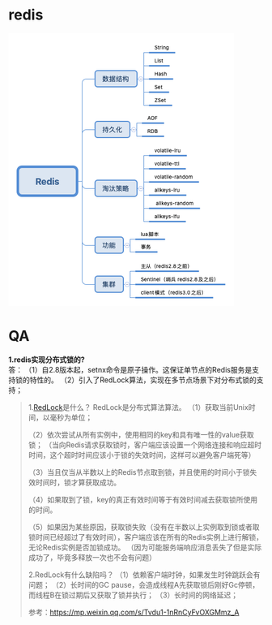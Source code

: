 # redis

![KnowledgeMap](/images/redis/KnowledgeMap.png)


# QA

**1.redis实现分布式锁的?**  
答：
（1）自2.8版本起，setnx命令是原子操作。这保证单节点的Redis服务是支持锁的特性的。
（2）引入了RedLock算法，实现在多节点场景下对分布式锁的支持；

>
>1.[RedLock](https://redis.io/topics/distlock)是什么？
> RedLock是分布式算法算法。
>（1）获取当前Unix时间，以毫秒为单位；
>
>（2）依次尝试从所有实例中，使用相同的key和具有唯一性的value获取锁；
>（当向Redis请求获取锁时，客户端应该设置一个网络连接和响应超时时间，这个超时时间应该小于锁的失效时间，这样可以避免客户端死等）
>
>（3）当且仅当从半数以上的Redis节点取到锁，并且使用的时间小于锁失效时间时，锁才算获取成功。
>
>（4）如果取到了锁，key的真正有效时间等于有效时间减去获取锁所使用的时间。
>
>（5）如果因为某些原因，获取锁失败（没有在半数以上实例取到锁或者取锁时间已经超过了有效时间），客户端应该在所有的Redis实例上进行解锁，无论Redis实例是否加锁成功。
>（因为可能服务端响应消息丢失了但是实际成功了，毕竟多释放一次也不会有问题）
>
>2.RedLock有什么缺陷吗？
>（1）依赖客户端时钟，如果发生时钟跳跃会有问题；
>（2）长时间的GC pause，会造成线程A先获取锁后刚好Gc停顿，而线程B在锁过期后又获取了锁并执行；
>（3）长时间的网络延迟；
>
>参考：https://mp.weixin.qq.com/s/Tvdu1-1nRnCyFvOXGMmz_A 


